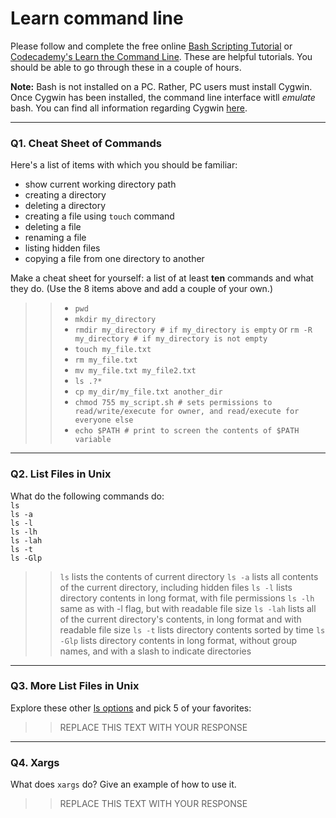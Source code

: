 # Learn command line

Please follow and complete the free online [Bash Scripting Tutorial](https://ryanstutorials.net/bash-scripting-tutorial/) or [Codecademy's Learn the Command Line](https://www.codecademy.com/learn/learn-the-command-line). These are helpful tutorials. You should be able to go through these in a couple of hours.

**Note:** Bash is not installed on a PC. Rather, PC users must install Cygwin. Once Cygwin has been installed, the command line interface witll _emulate_ bash. You can find all information regarding Cygwin [here](https://www.cygwin.com/).

---

### Q1.  Cheat Sheet of Commands  

Here's a list of items with which you should be familiar:  
* show current working directory path
* creating a directory
* deleting a directory
* creating a file using `touch` command
* deleting a file
* renaming a file
* listing hidden files
* copying a file from one directory to another

Make a cheat sheet for yourself: a list of at least **ten** commands and what they do.  (Use the 8 items above and add a couple of your own.)  

> > * `pwd`
> > * `mkdir my_directory`
> > * `rmdir my_directory # if my_directory is empty`
> > or `rm -R my_directory # if my_directory is not empty`
> > * `touch my_file.txt`
> > * `rm my_file.txt`
> > * `mv my_file.txt my_file2.txt`
> > * `ls .?*`
> > * `cp my_dir/my_file.txt another_dir`
> > * `chmod 755 my_script.sh # sets permissions to read/write/execute for owner, and read/execute for everyone else`
> > * `echo $PATH # print to screen the contents of $PATH variable` 

---

### Q2.  List Files in Unix   

What do the following commands do:  
`ls`  
`ls -a`  
`ls -l`  
`ls -lh`  
`ls -lah`  
`ls -t`  
`ls -Glp`  

> > `ls` lists the contents of current directory
> > `ls -a` lists all contents of the current directory, including hidden files
> > `ls -l` lists directory contents in long format, with file permissions
> > `ls -lh` same as with -l flag, but with readable file size
> > `ls -lah` lists all of the current directory's contents, in long format and with readable file size
> > `ls -t` lists directory contents sorted by time
> > `ls -Glp` lists directory contents in long format, without group names, and with a slash to indicate directories

---

### Q3.  More List Files in Unix  

Explore these other [ls options](http://www.techonthenet.com/unix/basic/ls.php) and pick 5 of your favorites:

> > REPLACE THIS TEXT WITH YOUR RESPONSE

---

### Q4.  Xargs   

What does `xargs` do? Give an example of how to use it.

> > REPLACE THIS TEXT WITH YOUR RESPONSE

 


